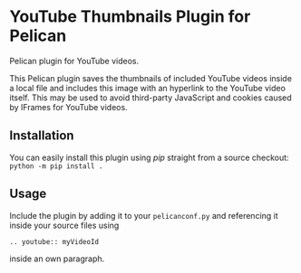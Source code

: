 # YouTube Thumbnails Plugin for Pelican

Pelican plugin for YouTube videos.

This Pelican plugin saves the thumbnails of included YouTube videos inside a local file and includes this image with an hyperlink to the YouTube video itself. This may be used to avoid third-party JavaScript and cookies caused by IFrames for YouTube videos.

## Installation

You can easily install this plugin using *pip* straight from a source checkout: `python -m pip install .`

## Usage

Include the plugin by adding it to your `pelicanconf.py` and referencing it inside your source files using

```
.. youtube:: myVideoId
```

inside an own paragraph.
